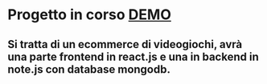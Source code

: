 # Progetto in corso [DEMO](https://sf4nu.github.io/ecommerce-full-stack/)

## Si tratta di un ecommerce di videogiochi, avrà una parte frontend in react.js e una in backend in note.js con database mongodb.

